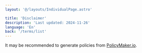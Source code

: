 ```yaml
---
layout: '@/layouts/IndividualPage.astro'

title: 'Disclaimer'
description: 'Last updated: 2024-11-26'
language: 'En'
back: '/terms/list'
---
```


It may be recommended to generate policies from [PolicyMaker.io](https://policymaker.io).
